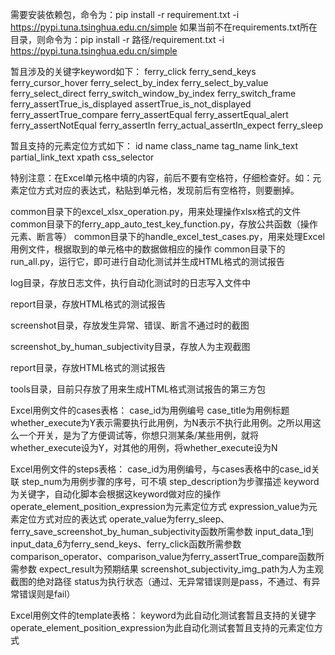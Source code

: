 需要安装依赖包，命令为：pip install -r requirement.txt -i https://pypi.tuna.tsinghua.edu.cn/simple
如果当前不在requirements.txt所在目录，则命令为：pip install -r 路径/requirement.txt -i https://pypi.tuna.tsinghua.edu.cn/simple

暂且涉及的关键字keyword如下：
ferry_click
ferry_send_keys
ferry_cursor_hover
ferry_select_by_index
ferry_select_by_value
ferry_select_direct
ferry_switch_window_by_index
ferry_switch_frame
ferry_assertTrue_is_displayed
assertTrue_is_not_displayed
ferry_assertTrue_compare
ferry_assertEqual
ferry_assertEqual_alert
ferry_assertNotEqual
ferry_assertIn
ferry_actual_assertIn_expect
ferry_sleep

暂且支持的元素定位方式如下：
id
name
class_name
tag_name
link_text
partial_link_text
xpath
css_selector

特别注意：在Excel单元格中填的内容，前后不要有空格符，仔细检查好。如：元素定位方式对应的表达式，粘贴到单元格，发现前后有空格符，则要删掉。

common目录下的excel_xlsx_operation.py，用来处理操作xlsx格式的文件
common目录下的ferry_app_auto_test_key_function.py，存放公共函数（操作元素、断言等）
common目录下的handle_excel_test_cases.py，用来处理Excel用例文件，根据取到的单元格中的数据做相应的操作
common目录下的run_all.py，运行它，即可进行自动化测试并生成HTML格式的测试报告

log目录，存放日志文件，执行自动化测试时的日志写入文件中

report目录，存放HTML格式的测试报告

screenshot目录，存放发生异常、错误、断言不通过时的截图

screenshot_by_human_subjectivity目录，存放人为主观截图

report目录，存放HTML格式的测试报告

tools目录，目前只存放了用来生成HTML格式测试报告的第三方包

Excel用例文件的cases表格：
    case_id为用例编号
    case_title为用例标题
    whether_execute为Y表示需要执行此用例，为N表示不执行此用例。之所以用这么一个开关，是为了方便调试等，你想只测某条/某些用例，就将whether_execute设为Y，对其他的用例，将whether_execute设为N
    
Excel用例文件的steps表格：
    case_id为用例编号，与cases表格中的case_id关联
    step_num为用例步骤的序号，可不填
    step_description为步骤描述
    keyword为关键字，自动化脚本会根据这keyword做对应的操作
    operate_element_position_expression为元素定位方式
    expression_value为元素定位方式对应的表达式
    operate_value为ferry_sleep、ferry_save_screenshot_by_human_subjectivity函数所需参数
    input_data_1到input_data_6为ferry_send_keys、ferry_click函数所需参数
    comparison_operator、comparison_value为ferry_assertTrue_compare函数所需参数
    expect_result为预期结果
    screenshot_subjectivity_img_path为人为主观截图的绝对路径
    status为执行状态（通过、无异常错误则是pass，不通过、有异常错误则是fail）
    
Excel用例文件的template表格：
    keyword为此自动化测试套暂且支持的关键字
    operate_element_position_expression为此自动化测试套暂且支持的元素定位方式
